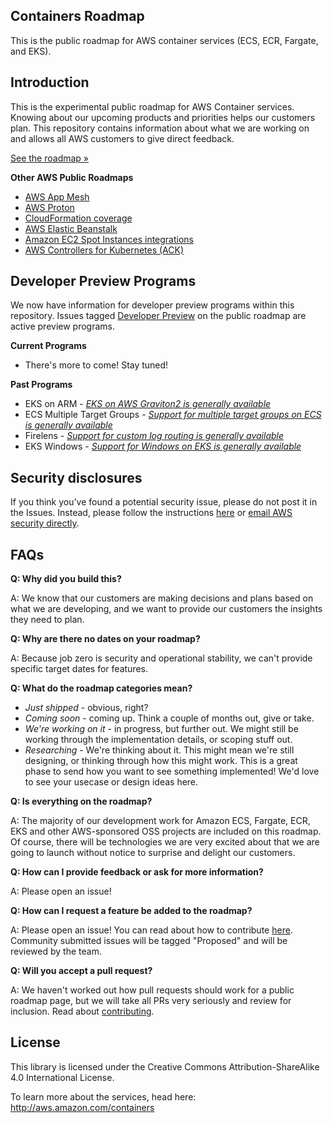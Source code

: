 ## Containers Roadmap

This is the public roadmap for AWS container services (ECS, ECR, Fargate, and EKS).

## Introduction
This is the experimental public roadmap for AWS Container services.
Knowing about our upcoming products and priorities helps our customers plan. This repository contains information about what we are working on and allows all AWS customers to give direct feedback.

[See the roadmap »](https://github.com/aws/containers-roadmap/projects/1)

**Other AWS Public Roadmaps**
* [AWS App Mesh](https://github.com/aws/aws-app-mesh-roadmap)
* [AWS Proton](https://github.com/aws/aws-proton-public-roadmap)
* [CloudFormation coverage](https://github.com/aws-cloudformation/aws-cloudformation-coverage-roadmap)
* [AWS Elastic Beanstalk](https://github.com/aws/elastic-beanstalk-roadmap)
* [Amazon EC2 Spot Instances integrations](https://github.com/aws/ec2-spot-instances-integrations-roadmap)
* [AWS Controllers for Kubernetes (ACK)](https://github.com/aws-controllers-k8s/community/projects/1)

## Developer Preview Programs
We now have information for developer preview programs within this repository. Issues tagged [Developer Preview](https://github.com/aws/containers-roadmap/labels/Developer%20Preview) on the public roadmap are active preview programs.

**Current Programs**
* There's more to come! Stay tuned!

**Past Programs**
* EKS on ARM - *[EKS on AWS Graviton2 is generally available](https://aws.amazon.com/blogs/containers/eks-on-graviton-generally-available/)*
* ECS Multiple Target Groups - *[Support for multiple target groups on ECS is generally available](https://docs.aws.amazon.com/AmazonECS/latest/developerguide/register-multiple-targetgroups.html)*
* Firelens - *[Support for custom log routing is generally available](https://docs.aws.amazon.com/AmazonECS/latest/developerguide/using_firelens.html)*
* EKS Windows - *[Support for Windows on EKS is generally available](https://docs.aws.amazon.com/eks/latest/userguide/windows-support.html)*

## Security disclosures

If you think you’ve found a potential security issue, please do not post it in the Issues.  Instead, please follow the instructions [here](https://aws.amazon.com/security/vulnerability-reporting/) or [email AWS security directly](mailto:aws-security@amazon.com).


## FAQs
**Q: Why did you build this?**

A: We know that our customers are making decisions and plans based on what we are developing, and we want to provide our customers the insights they need to plan.

**Q: Why are there no dates on your roadmap?**

A: Because job zero is security and operational stability, we can't provide specific target dates for features.

**Q: What do the roadmap categories mean?**
* *Just shipped* - obvious, right?
* *Coming soon* - coming up.  Think a couple of months out, give or take.
* *We're working on it* - in progress, but further out.  We might still be working through the implementation details, or scoping stuff out.
* *Researching* - We're thinking about it. This might mean we're still designing, or thinking through how this might work. This is a great phase to send how you want to see something implemented!  We'd love to see your usecase or design ideas here.

**Q: Is everything on the roadmap?**

A: The majority of our development work for Amazon ECS, Fargate, ECR, EKS and other AWS-sponsored OSS projects are included on this roadmap. Of course, there will be technologies we are very excited about that we are going to launch without notice to surprise and delight our customers.

**Q: How can I provide feedback or ask for more information?**

A: Please open an issue!

**Q: How can I request a feature be added to the roadmap?**

A: Please open an issue!  You can read about how to contribute [here](/CONTRIBUTING.md). Community submitted issues will be tagged "Proposed" and will be reviewed by the team.

**Q: Will you accept a pull request?**

A: We haven't worked out how pull requests should work for a public roadmap page, but we will take all PRs very seriously and review for inclusion. Read about [contributing](/CONTRIBUTING.md).

## License

This library is licensed under the Creative Commons Attribution-ShareAlike 4.0 International License.

To learn more about the services, head here: http://aws.amazon.com/containers
